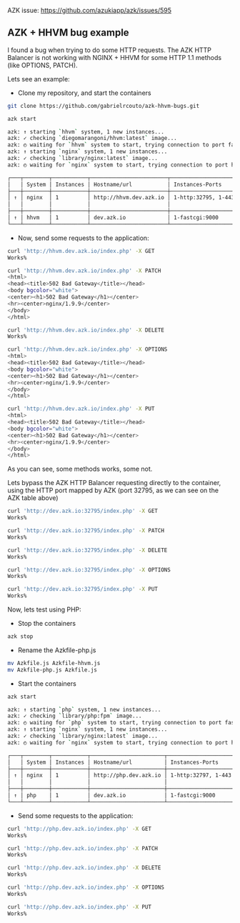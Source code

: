 AZK issue: https://github.com/azukiapp/azk/issues/595

## AZK + HHVM bug example

I found a bug when trying to do some HTTP requests. The AZK HTTP Balancer is not working with NGINX + HHVM for some HTTP 1.1 methods (like OPTIONS, PATCH).

Lets see an example:

- Clone my repository, and start the containers

```bash
git clone https://github.com/gabrielrcouto/azk-hhvm-bugs.git

azk start

azk: ↑ starting `hhvm` system, 1 new instances...
azk: ✓ checking `diegomarangoni/hhvm:latest` image...
azk: ◴ waiting for `hhvm` system to start, trying connection to port fastcgi/tcp...
azk: ↑ starting `nginx` system, 1 new instances...
azk: ✓ checking `library/nginx:latest` image...
azk: ◴ waiting for `nginx` system to start, trying connection to port http/tcp...

┌───┬────────┬───────────┬────────────────────────┬───────────────────────────┬─────────────┐
│   │ System │ Instances │ Hostname/url           │ Instances-Ports           │ Provisioned │
├───┼────────┼───────────┼────────────────────────┼───────────────────────────┼─────────────┤
│ ↑ │ nginx  │ 1         │ http://hhvm.dev.azk.io │ 1-http:32795, 1-443:32794 │ -           │
│   │        │           │                        │                           │             │
├───┼────────┼───────────┼────────────────────────┼───────────────────────────┼─────────────┤
│ ↑ │ hhvm   │ 1         │ dev.azk.io             │ 1-fastcgi:9000            │ -           │
└───┴────────┴───────────┴────────────────────────┴───────────────────────────┴─────────────┘
```

- Now, send some requests to the application:

```bash
curl 'http://hhvm.dev.azk.io/index.php' -X GET
Works%

curl 'http://hhvm.dev.azk.io/index.php' -X PATCH
<html>
<head><title>502 Bad Gateway</title></head>
<body bgcolor="white">
<center><h1>502 Bad Gateway</h1></center>
<hr><center>nginx/1.9.9</center>
</body>
</html>

curl 'http://hhvm.dev.azk.io/index.php' -X DELETE
Works%

curl 'http://hhvm.dev.azk.io/index.php' -X OPTIONS
<html>
<head><title>502 Bad Gateway</title></head>
<body bgcolor="white">
<center><h1>502 Bad Gateway</h1></center>
<hr><center>nginx/1.9.9</center>
</body>
</html>

curl 'http://hhvm.dev.azk.io/index.php' -X PUT
<html>
<head><title>502 Bad Gateway</title></head>
<body bgcolor="white">
<center><h1>502 Bad Gateway</h1></center>
<hr><center>nginx/1.9.9</center>
</body>
</html>
```

As you can see, some methods works, some not. 

Lets bypass the AZK HTTP Balancer requesting directly to the container, using the HTTP port mapped by AZK (port 32795, as we can see on the AZK table above)

```bash
curl 'http://dev.azk.io:32795/index.php' -X GET
Works%

curl 'http://dev.azk.io:32795/index.php' -X PATCH
Works%

curl 'http://dev.azk.io:32795/index.php' -X DELETE
Works%

curl 'http://dev.azk.io:32795/index.php' -X OPTIONS
Works%

curl 'http://dev.azk.io:32795/index.php' -X PUT
Works%
```

Now, lets test using PHP:

- Stop the containers

```bash
azk stop
```

- Rename the Azkfile-php.js 

```bash
mv Azkfile.js Azkfile-hhvm.js
mv Azkfile-php.js Azkfile.js
```

- Start the containers

```bash
azk start

azk: ↑ starting `php` system, 1 new instances...
azk: ✓ checking `library/php:fpm` image...
azk: ◴ waiting for `php` system to start, trying connection to port fastcgi/tcp...
azk: ↑ starting `nginx` system, 1 new instances...
azk: ✓ checking `library/nginx:latest` image...
azk: ◴ waiting for `nginx` system to start, trying connection to port http/tcp...

┌───┬────────┬───────────┬───────────────────────┬───────────────────────────┬─────────────┐
│   │ System │ Instances │ Hostname/url          │ Instances-Ports           │ Provisioned │
├───┼────────┼───────────┼───────────────────────┼───────────────────────────┼─────────────┤
│ ↑ │ nginx  │ 1         │ http://php.dev.azk.io │ 1-http:32797, 1-443:32796 │ -           │
│   │        │           │                       │                           │             │
├───┼────────┼───────────┼───────────────────────┼───────────────────────────┼─────────────┤
│ ↑ │ php    │ 1         │ dev.azk.io            │ 1-fastcgi:9000            │ -           │
└───┴────────┴───────────┴───────────────────────┴───────────────────────────┴─────────────┘
```

- Send some requests to the application:

```bash
curl 'http://php.dev.azk.io/index.php' -X GET
Works%

curl 'http://php.dev.azk.io/index.php' -X PATCH
Works%

curl 'http://php.dev.azk.io/index.php' -X DELETE
Works%

curl 'http://php.dev.azk.io/index.php' -X OPTIONS
Works%

curl 'http://php.dev.azk.io/index.php' -X PUT
Works%
```
